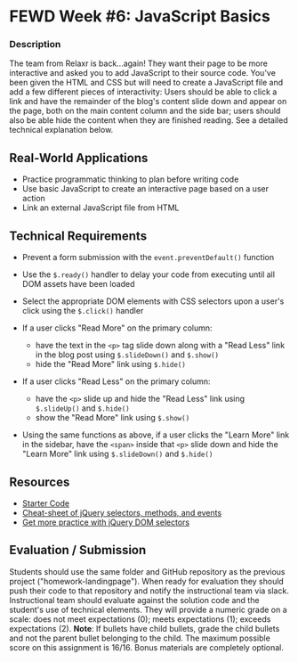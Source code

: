 # FEWD Week #6: JavaScript Basics

### Description

The team from Relaxr is back...again! They want their page to be more
interactive and asked you to add JavaScript to their source code. You've been
given the HTML and CSS but will need to create a JavaScript file and add a few
different pieces of interactivity:  Users should be able to click a link and
have the remainder of the blog's content slide down and appear on the page,
both on the main content column and the side bar; users should also be able
hide the content when they are finished reading. See a detailed technical
explanation below.

## Real-World Applications

- Practice programmatic thinking to plan before writing code
- Use basic JavaScript to create an interactive page based on a user action
- Link an external JavaScript file from HTML

## Technical Requirements

- Prevent a form submission with the ```event.preventDefault()``` function
- Use the ```$.ready()``` handler to delay your code from executing until all DOM assets have been loaded
- Select the appropriate DOM elements with CSS selectors upon a user's click using the ```$.click()``` handler
- If a user clicks "Read More" on the primary column:

  - have the text in the ```<p>``` tag slide down along with a "Read Less" link in the blog post using  ```$.slideDown()``` and ```$.show()```
  - hide the "Read More" link using ```$.hide()```

- If a user clicks "Read Less" on the primary column:

  - have the ```<p>``` slide up and hide the "Read Less" link using  ```$.slideUp()``` and ```$.hide()```
  - show the "Read More" link using ```$.show()```

- Using the same functions as above, if a user clicks the "Learn More" link in the sidebar, have the ```<span>``` inside that ```<p>``` slide down and hide the "Learn More" link using ```$.slideDown()``` and ```$.hide()```

## Resources

- [Starter Code](starter_code)
- [Cheat-sheet of jQuery selectors, methods, and events](http://oscarotero.com/jquery/)
- [Get more practice with jQuery DOM selectors](jquery_dom_selector_practice)

## Evaluation / Submission

Students should use the same folder and GitHub repository as the previous
project ("homework-landingpage"). When ready for evaluation they should push
their code to that repository and notify the instructional team via slack.
Instructional team should evaluate against the solution code and the student's
use of technical elements. They will provide a numeric grade on a scale: does
not meet expectations (0); meets expectations (1); exceeds expectations (2).
**Note**: If bullets have child bullets, grade the child bullets and not the
parent bullet belonging to the child. The maximum possible score on this
assignment is 16/16. Bonus materials are completely optional.


